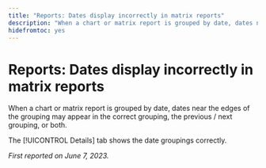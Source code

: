 ```yaml
---
title: "Reports: Dates display incorrectly in matrix reports"
description: "When a chart or matrix report is grouped by date, dates near the edges of the grouping may appear in the correct grouping, the previous / next grouping, or both."
hidefromtoc: yes
---
```


# Reports: Dates display incorrectly in matrix reports

When a chart or matrix report is grouped by date, dates near the edges of the grouping may appear in the correct grouping, the previous / next grouping, or both.

The [!UICONTROL Details] tab shows the date groupings correctly.

_First reported on June 7, 2023._

